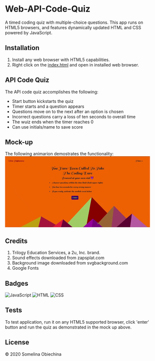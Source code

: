 # Web-API-Code-Quiz

A timed coding quiz with multiple-choice questions. This app runs on HTML5 browsers, and features dynamically updated HTML and CSS powered by JavaScript. 

## Installation 

1. Install any web browser with HTML5 capabilities.
2. Right click on the [index.html](./index.html) and open in installed web browser. 

## API Code Quiz 

The API code quiz accomplishes the following: 

- Start button kickstarts the quiz
- Timer starts and a question appears
- Questions move on to the next after an option is chosen 
- Incorrect questions carry a loss of ten seconds to overall time 
- The wuiz ends when the timer reaches 0 
- Can use initials/name to save score 

## Mock-up 

The following animarion demostrates the functionality: 
![code quiz](./Demo/Code_Quiz_Demo.gif)

## Credits 

1. Trilogy Education Services, a 2u, Inc. brand. 
2. Sound effects downloaded from zapsplat.com 
3. Background image downloaded from svgbackground.com 
4. Google Fonts 


## Badges 

![JavaScript](https://img.shields.io/badge/JavaScript-30.1%25-yellow)
![HTML](https://img.shields.io/badge/HTML-47.8%25-red)
![CSS](https://img.shields.io/badge/CSS-22.1%25-blue)


## Tests 

To test application, run it on any HTML5 supported browser, click 'enter' button and run the quiz as demonstrated in the mock up above.


## License 

© 2020 Somelina Obiechina 


